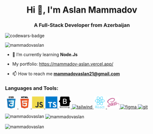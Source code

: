 <h1 align="center">Hi 👋, I'm Aslan Mammadov</h1>

<h3 align="center">A Full-Stack Developer from Azerbaijan</h3>

![codewars-badge](https://www.codewars.com/users/MammadovAslan/badges/large)
<p align="left"> <img src="https://komarev.com/ghpvc/?username=mammadovaslan&label=Profile%20views&color=0e75b6&style=flat" alt="mammadovaslan" /> </p>

- 🌱 I’m currently learning **Node.Js**
- My portfolio: <a href="https://mammadov-aslan.vercel.app/" target="_blank">https://mammadov-aslan.vercel.app/</a>

- 📫 How to reach me **mammadovaslan21@gmail.com**
<p align="left">
</p>

<h3 align="left">Languages and Tools:</h3>
<p align="left">
  <a href="https://www.w3schools.com/css/" target="_blank" rel="noreferrer"> <img src="https://raw.githubusercontent.com/devicons/devicon/master/icons/css3/css3-original-wordmark.svg" alt="css3" width="40" height="40"/> </a> <a href="https://www.w3.org/html/" target="_blank" rel="noreferrer"> <img src="https://raw.githubusercontent.com/devicons/devicon/master/icons/html5/html5-original-wordmark.svg" alt="html5" width="40" height="40"/> </a> 
  <a href="https://developer.mozilla.org/en-US/docs/Web/JavaScript" target="_blank" rel="noreferrer"> <img src="https://raw.githubusercontent.com/devicons/devicon/master/icons/javascript/javascript-original.svg" alt="javascript" width="40" height="40"/> </a>
  <a href="https://www.typescriptlang.org/" target="_blank" rel="noreferrer"> <img src="https://raw.githubusercontent.com/devicons/devicon/master/icons/typescript/typescript-original.svg" alt="typescript" width="40" height="40"/> </a>
  <a href="https://getbootstrap.com" target="_blank" rel="noreferrer"> <img src="https://raw.githubusercontent.com/devicons/devicon/master/icons/bootstrap/bootstrap-plain-wordmark.svg" alt="bootstrap" width="40" height="40"/> </a> 
  <a href="https://tailwindcss.com/" target="_blank" rel="noreferrer"> <img src="https://www.vectorlogo.zone/logos/tailwindcss/tailwindcss-icon.svg" alt="tailwind" width="40" height="40"/> </a><a href="https://reactjs.org/" target="_blank" rel="noreferrer"> <img src="https://raw.githubusercontent.com/devicons/devicon/master/icons/react/react-original-wordmark.svg" alt="react" width="40" height="40"/> </a> 
  <a href="https://sass-lang.com" target="_blank" rel="noreferrer"> <img src="https://raw.githubusercontent.com/devicons/devicon/master/icons/sass/sass-original.svg" alt="sass" width="40" height="40"/> </a> <a href="https://www.figma.com/" target="_blank" rel="noreferrer"> <img src="https://www.vectorlogo.zone/logos/figma/figma-icon.svg" alt="figma" width="40" height="40"/> </a> 
  <a href="https://git-scm.com/" target="_blank" rel="noreferrer"> <img src="https://www.vectorlogo.zone/logos/git-scm/git-scm-icon.svg" alt="git" width="40" height="40"/> </a></p>

<p><img align="left" src="https://github-readme-stats.vercel.app/api/top-langs?username=mammadovaslan&show_icons=true&locale=en&layout=compact" alt="mammadovaslan" /></p>

<p>&nbsp;<img align="center" src="https://github-readme-stats.vercel.app/api?username=mammadovaslan&show_icons=true&locale=en" alt="mammadovaslan" /></p>

<p><img align="center" src="https://github-readme-streak-stats.herokuapp.com/?user=mammadovaslan&" alt="mammadovaslan" /></p>

